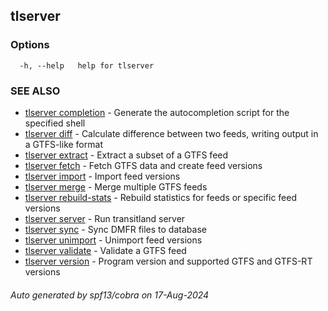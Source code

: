 ## tlserver



### Options

```
  -h, --help   help for tlserver
```

### SEE ALSO

* [tlserver completion](tlserver_completion.md)	 - Generate the autocompletion script for the specified shell
* [tlserver diff](tlserver_diff.md)	 - Calculate difference between two feeds, writing output in a GTFS-like format
* [tlserver extract](tlserver_extract.md)	 - Extract a subset of a GTFS feed
* [tlserver fetch](tlserver_fetch.md)	 - Fetch GTFS data and create feed versions
* [tlserver import](tlserver_import.md)	 - Import feed versions
* [tlserver merge](tlserver_merge.md)	 - Merge multiple GTFS feeds
* [tlserver rebuild-stats](tlserver_rebuild-stats.md)	 - Rebuild statistics for feeds or specific feed versions
* [tlserver server](tlserver_server.md)	 - Run transitland server
* [tlserver sync](tlserver_sync.md)	 - Sync DMFR files to database
* [tlserver unimport](tlserver_unimport.md)	 - Unimport feed versions
* [tlserver validate](tlserver_validate.md)	 - Validate a GTFS feed
* [tlserver version](tlserver_version.md)	 - Program version and supported GTFS and GTFS-RT versions

###### Auto generated by spf13/cobra on 17-Aug-2024
